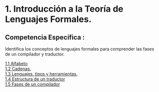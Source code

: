 # 1. Introducción a la Teoría de Lenguajes Formales.

## Competencia Específica :

Identifica los conceptos de lenguajes formales para comprender las fases de un compilador y traductor.

[1.1 Alfabeto](Tema1/1_1.ipynb) \
[1.2 Cadenas.](Tema1/1_2.ipynb) \
[1.3 Lenguajes, tipos y herramientas.](Tema1/1_3.ipynb) \
[1.4 Estructura de un traductor](Tema1/1_4.ipynb) \
[1.5 Fases de un compilador](Tema1/1_5.ipynb)
